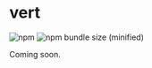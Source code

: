 # vert

![npm](https://img.shields.io/npm/v/vert.svg)
![npm bundle size (minified)](https://img.shields.io/bundlephobia/min/vert.svg)

Coming soon.
